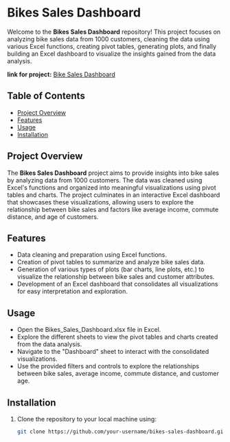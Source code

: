 
# Bikes Sales Dashboard

Welcome to the **Bikes Sales Dashboard** repository! This project focuses on analyzing bike sales data from 1000 customers, cleaning the data using various Excel functions, creating pivot tables, generating plots, and finally building an Excel dashboard to visualize the insights gained from the data analysis.

**link for project:** [Bike Sales Dashboard](https://1drv.ms/x/s!Amf2uN5Wh_VHgS61dac-fQjOolhe?e=HYYZKF)

## Table of Contents

- [Project Overview](#project-overview)
- [Features](#features)
- [Usage](#usage)
- [Installation](#installation)

## Project Overview

The **Bikes Sales Dashboard** project aims to provide insights into bike sales by analyzing data from 1000 customers. The data was cleaned using Excel's functions and organized into meaningful visualizations using pivot tables and charts. The project culminates in an interactive Excel dashboard that showcases these visualizations, allowing users to explore the relationship between bike sales and factors like average income, commute distance, and age of customers.

## Features

- Data cleaning and preparation using Excel functions.
- Creation of pivot tables to summarize and analyze bike sales data.
- Generation of various types of plots (bar charts, line plots, etc.) to visualize the relationship between bike sales and customer attributes.
- Development of an Excel dashboard that consolidates all visualizations for easy interpretation and exploration.

## Usage

- Open the Bikes_Sales_Dashboard.xlsx file in Excel.
- Explore the different sheets to view the pivot tables and charts created from the data analysis.
- Navigate to the "Dashboard" sheet to interact with the consolidated visualizations.
- Use the provided filters and controls to explore the relationships between bike sales, average income, commute distance, and customer age.

## Installation

1. Clone the repository to your local machine using:

   ```bash
   git clone https://github.com/your-username/bikes-sales-dashboard.git


